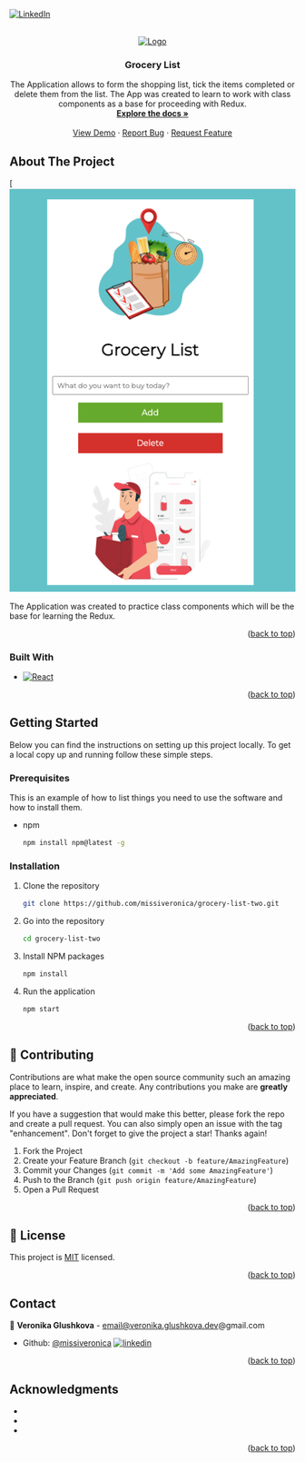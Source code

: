 
[![LinkedIn][linkedin-shield]](https://www.linkedin.com/in/veronika-glushkova-1369016a/?utm_source=share&utm_campaign=share_via&utm_content=profile&utm_medium=ios_app)

<!-- PROJECT LOGO -->
<br />
<div align="center">
  <a href="https://github.com/missiveronica/grocery-list-two.git">
    <img src="https://img.freepik.com/free-photo/topview-fruit-juices-with-clipboard-copyspace_23-2148227568.jpg?t=st=1713666258~exp=1713669858~hmac=55027d5b94e8428d4a123451d393d142c1d30d0d3d98894aa1bd5f0345cbfbf9&w=900" alt="Logo" width="80" height="80">
  </a>

<h3 align="center">Grocery List</h3>

  <p align="center">
    The Application allows to form the shopping list, tick the items completed or delete them from the list.
    The App was created to learn to work with class components as a base for proceeding with Redux.
    <br />
    <a href="https://github.com/missiveronica/grocery-list-two.git"><strong>Explore the docs »</strong></a>
    <br />
    <br />
    <a href="https://github.com/missiveronica/grocery-list-two.git">View Demo</a>
    ·
    <a href="https://github.com/missiveronica/grocery-list-two.git/issues/new?labels=bug&template=bug-report---.md">Report Bug</a>
    ·
    <a href="https://github.com/missiveronica/grocery-list-two.git/issues/new?labels=enhancement&template=feature-request---.md">Request Feature</a>
  </p>
</div>

<!-- ABOUT THE PROJECT -->
## About The Project

[![Product Name Screen Shot](Screenshot.png/)

The Application was created to practice class components which will be the base for learning the Redux.

<p align="right">(<a href="#readme-top">back to top</a>)</p>



### Built With

* [![React][React.js]][React-url]

<p align="right">(<a href="#readme-top">back to top</a>)</p>



<!-- GETTING STARTED -->
## Getting Started

Below you can find the instructions on setting up this project locally.
To get a local copy up and running follow these simple steps.

### Prerequisites

This is an example of how to list things you need to use the software and how to install them.
* npm
  ```sh
  npm install npm@latest -g
  ```

### Installation

1. Clone the repository
   ```sh
   git clone https://github.com/missiveronica/grocery-list-two.git
   ```
2. Go into the repository
   ```sh
   cd grocery-list-two
   ```
3. Install NPM packages
   ```sh
   npm install
   ```
4. Run the application
   ```sh
   npm start
   ```

   

<p align="right">(<a href="#readme-top">back to top</a>)</p>



<!-- CONTRIBUTING -->
## 🤝 Contributing

Contributions are what make the open source community such an amazing place to learn, inspire, and create. Any contributions you make are **greatly appreciated**.

If you have a suggestion that would make this better, please fork the repo and create a pull request. You can also simply open an issue with the tag "enhancement".
Don't forget to give the project a star! Thanks again!

1. Fork the Project
2. Create your Feature Branch (`git checkout -b feature/AmazingFeature`)
3. Commit your Changes (`git commit -m 'Add some AmazingFeature'`)
4. Push to the Branch (`git push origin feature/AmazingFeature`)
5. Open a Pull Request

<p align="right">(<a href="#readme-top">back to top</a>)</p>



<!-- LICENSE -->
## 📝 License
This project is [MIT](LICENSE) licensed.

<p align="right">(<a href="#readme-top">back to top</a>)</p>



<!-- CONTACT -->
## Contact


👤 **Veronika Glushkova** - email@veronika.glushkova.dev@gmail.com

- Github: [@missiveronica](https://github.com/missiveronica)
[![linkedin](https://img.shields.io/badge/linkedin-0A66C2?style=for-the-badge&logo=linkedin&logoColor=white)](https://www.linkedin.com/in/veronika-glushkova-1369016a/?utm_source=share&utm_campaign=share_via&utm_content=profile&utm_medium=ios_app/)

<p align="right">(<a href="#readme-top">back to top</a>)</p>



<!-- ACKNOWLEDGMENTS -->
## Acknowledgments

* []()
* []()
* []()

<p align="right">(<a href="#readme-top">back to top</a>)</p>



<!-- MARKDOWN LINKS & IMAGES -->
<!-- https://www.markdownguide.org/basic-syntax/#reference-style-links -->
[contributors-shield]: https://img.shields.io/github/contributors/github_username/repo_name.svg?style=for-the-badge
[contributors-url]: https://github.com/github_username/repo_name/graphs/contributors
[forks-shield]: https://img.shields.io/github/forks/github_username/repo_name.svg?style=for-the-badge
[forks-url]: https://github.com/github_username/repo_name/network/members
[stars-shield]: https://img.shields.io/github/stars/github_username/repo_name.svg?style=for-the-badge
[stars-url]: https://github.com/github_username/repo_name/stargazers
[issues-shield]: https://img.shields.io/github/issues/github_username/repo_name.svg?style=for-the-badge
[issues-url]: https://github.com/github_username/repo_name/issues
[license-shield]: https://img.shields.io/github/license/github_username/repo_name.svg?style=for-the-badge
[license-url]: https://github.com/github_username/repo_name/blob/master/LICENSE.txt
[linkedin-shield]: https://img.shields.io/badge/-LinkedIn-black.svg?style=for-the-badge&logo=linkedin&colorB=555
[linkedin-url]: https://linkedin.com/in/linkedin_username
[product-screenshot]: images/screenshot.png
[Next.js]: https://img.shields.io/badge/next.js-000000?style=for-the-badge&logo=nextdotjs&logoColor=white
[Next-url]: https://nextjs.org/
[React.js]: https://img.shields.io/badge/React-20232A?style=for-the-badge&logo=react&logoColor=61DAFB
[React-url]: https://reactjs.org/
[Vue.js]: https://img.shields.io/badge/Vue.js-35495E?style=for-the-badge&logo=vuedotjs&logoColor=4FC08D
[Vue-url]: https://vuejs.org/
[Angular.io]: https://img.shields.io/badge/Angular-DD0031?style=for-the-badge&logo=angular&logoColor=white
[Angular-url]: https://angular.io/
[Svelte.dev]: https://img.shields.io/badge/Svelte-4A4A55?style=for-the-badge&logo=svelte&logoColor=FF3E00
[Svelte-url]: https://svelte.dev/
[Laravel.com]: https://img.shields.io/badge/Laravel-FF2D20?style=for-the-badge&logo=laravel&logoColor=white
[Laravel-url]: https://laravel.com
[Bootstrap.com]: https://img.shields.io/badge/Bootstrap-563D7C?style=for-the-badge&logo=bootstrap&logoColor=white
[Bootstrap-url]: https://getbootstrap.com
[JQuery.com]: https://img.shields.io/badge/jQuery-0769AD?style=for-the-badge&logo=jquery&logoColor=white
[JQuery-url]: https://jquery.com 
